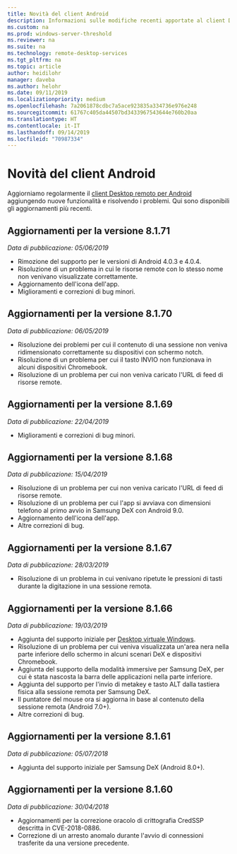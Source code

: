 ```yaml
---
title: Novità del client Android
description: Informazioni sulle modifiche recenti apportate al client Desktop remoto per Android
ms.custom: na
ms.prod: windows-server-threshold
ms.reviewer: na
ms.suite: na
ms.technology: remote-desktop-services
ms.tgt_pltfrm: na
ms.topic: article
author: heidilohr
manager: daveba
ms.author: helohr
ms.date: 09/11/2019
ms.localizationpriority: medium
ms.openlocfilehash: 7a2061878cdbc7a5ace923835a334736e976e248
ms.sourcegitcommit: 61767c405da44507bd3433967543644e760b20aa
ms.translationtype: HT
ms.contentlocale: it-IT
ms.lasthandoff: 09/14/2019
ms.locfileid: "70987334"
---
```

# <a name="whats-new-in-the-android-client"></a>Novità del client Android

Aggiorniamo regolarmente il [client Desktop remoto per Android](remote-desktop-android.md) aggiungendo nuove funzionalità e risolvendo i problemi. Qui sono disponibili gli aggiornamenti più recenti.

## <a name="updates-for-version-8171"></a>Aggiornamenti per la versione 8.1.71

*Data di pubblicazione: 05/06/2019*

- Rimozione del supporto per le versioni di Android 4.0.3 e 4.0.4.
- Risoluzione di un problema in cui le risorse remote con lo stesso nome non venivano visualizzate correttamente.
- Aggiornamento dell'icona dell'app.
- Miglioramenti e correzioni di bug minori.

## <a name="updates-for-version-8170"></a>Aggiornamenti per la versione 8.1.70

*Data di pubblicazione: 06/05/2019*

- Risoluzione dei problemi per cui il contenuto di una sessione non veniva ridimensionato correttamente su dispositivi con schermo notch.
- Risoluzione di un problema per cui il tasto INVIO non funzionava in alcuni dispositivi Chromebook.
- Risoluzione di un problema per cui non veniva caricato l'URL di feed di risorse remote.

## <a name="updates-for-version-8169"></a>Aggiornamenti per la versione 8.1.69

*Data di pubblicazione: 22/04/2019*

- Miglioramenti e correzioni di bug minori.

## <a name="updates-for-version-8168"></a>Aggiornamenti per la versione 8.1.68

*Data di pubblicazione: 15/04/2019*

- Risoluzione di un problema per cui non veniva caricato l'URL di feed di risorse remote.
- Risoluzione di un problema per cui l'app si avviava con dimensioni telefono al primo avvio in Samsung DeX con Android 9.0.
- Aggiornamento dell'icona dell'app.
- Altre correzioni di bug.

## <a name="updates-for-version-8167"></a>Aggiornamenti per la versione 8.1.67

*Data di pubblicazione: 28/03/2019*

- Risoluzione di un problema in cui venivano ripetute le pressioni di tasti durante la digitazione in una sessione remota.

## <a name="updates-for-version-8166"></a>Aggiornamenti per la versione 8.1.66

*Data di pubblicazione: 19/03/2019*

- Aggiunta del supporto iniziale per [Desktop virtuale Windows](https://aka.ms/wvd).
- Risoluzione di un problema per cui veniva visualizzata un'area nera nella parte inferiore dello schermo in alcuni scenari DeX e dispositivi Chromebook.
- Aggiunta del supporto della modalità immersive per Samsung DeX, per cui è stata nascosta la barra delle applicazioni nella parte inferiore.
- Aggiunta del supporto per l'invio di metakey e tasto ALT dalla tastiera fisica alla sessione remota per Samsung DeX.
- Il puntatore del mouse ora si aggiorna in base al contenuto della sessione remota (Android 7.0+).
- Altre correzioni di bug.

## <a name="updates-for-version-8161"></a>Aggiornamenti per la versione 8.1.61

*Data di pubblicazione: 05/07/2018*

- Aggiunta del supporto iniziale per Samsung DeX (Android 8.0+).

## <a name="updates-for-version-8160"></a>Aggiornamenti per la versione 8.1.60

*Data di pubblicazione: 30/04/2018*

- Aggiornamenti per la correzione oracolo di crittografia CredSSP descritta in CVE-2018-0886.
- Correzione di un arresto anomalo durante l'avvio di connessioni trasferite da una versione precedente.
